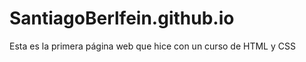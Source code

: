 # SantiagoBerlfein.github.io
Esta es la primera página web que hice con un curso de HTML y CSS<br>
<a href="https://santiagoberlfein.github.io/MiFirstPage.github.io/" target="_blank">
